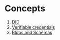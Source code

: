 # Concepts
1. [DID](./concepts_did.md)
1. [Verifiable credentials](./concepts_vcdm.md)
1. [Blobs and Schemas](./concepts_blobs_schemas.md)
